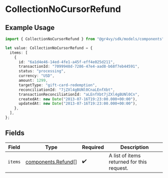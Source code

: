 # CollectionNoCursorRefund

## Example Usage

```typescript
import { CollectionNoCursorRefund } from "@gr4vy/sdk/models/components";

let value: CollectionNoCursorRefund = {
  items: [
    {
      id: "6a1d4e46-14ed-4fe1-a45f-eff4e025d211",
      transactionId: "7099948d-7286-47e4-aad8-b68f7eb44591",
      status: "processing",
      currency: "USD",
      amount: 1299,
      targetType: "gift-card-redemption",
      reconciliationId: "7jZXl4gBUNl0CnaLEnfXbt",
      transactionReconciliationId: "aLEnfXbt7jZXl4gBUNl0Cn",
      createdAt: new Date("2013-07-16T19:23:00.000+00:00"),
      updatedAt: new Date("2013-07-16T19:23:00.000+00:00"),
    },
  ],
};
```

## Fields

| Field                                                    | Type                                                     | Required                                                 | Description                                              |
| -------------------------------------------------------- | -------------------------------------------------------- | -------------------------------------------------------- | -------------------------------------------------------- |
| `items`                                                  | [components.Refund](../../models/components/refund.md)[] | :heavy_check_mark:                                       | A list of items returned for this request.               |